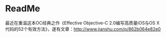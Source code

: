# ReadMe
最近在重温这本OC经典之作《Effective Objective-C 2.0编写高质量iOS与OS X代码的52个有效方法》，遂有文章：http://www.jianshu.com/p/862b064e82e0

